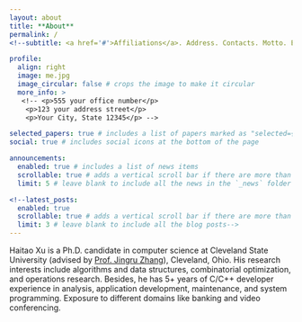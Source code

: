```yaml
---
layout: about
title: **About**
permalink: /
<!--subtitle: <a href='#'>Affiliations</a>. Address. Contacts. Motto. Etc.-->

profile:
  align: right
  image: me.jpg
  image_circular: false # crops the image to make it circular
  more_info: >
   <!-- <p>555 your office number</p>
    <p>123 your address street</p>
    <p>Your City, State 12345</p> -->

selected_papers: true # includes a list of papers marked as "selected={true}"
social: true # includes social icons at the bottom of the page

announcements:
  enabled: true # includes a list of news items
  scrollable: true # adds a vertical scroll bar if there are more than 3 news items
  limit: 5 # leave blank to include all the news in the `_news` folder

<!--latest_posts:
  enabled: true
  scrollable: true # adds a vertical scroll bar if there are more than 3 new posts items
  limit: 3 # leave blank to include all the blog posts-->
---
```


Haitao Xu is a Ph.D. candidate in computer science at Cleveland State University (advised by [Prof. Jingru Zhang](https://zhangatcs.github.io)), Cleveland, Ohio. His research interests include algorithms and data structures, combinatorial optimization, and operations research. Besides, he has 5+ years of C/C++ developer experience in analysis, application development, maintenance, and system programming. Exposure to different domains like banking and video conferencing.
